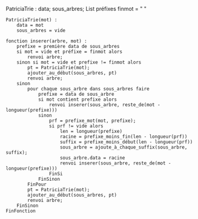 PatriciaTrie :
    data;
    sous_arbres;
    List<String> préfixes
    finmot = " "

    PatriciaTrie(mot) :
        data = mot
        sous_arbres = vide

    fonction inserer(arbre, mot) :
        prefixe = première data de sous_arbres
        si mot = vide et préfixe = finmot alors
            renvoi arbre;
        sinon si mot = vide et prefixe != finmot alors
            pt = PatriciaTrie(mot);
            ajouter_au_début(sous_arbres, pt)
            renvoi arbre;
        sinon
            pour chaque sous_arbre dans sous_arbres faire
                prefixe = data de sous_arbre
                si mot contient prefixe alors
                    renvoi inserer(sous_arbre, reste_de(mot - longueur(prefixe)))
                sinon
                    prf = prefixe_mot(mot, prefixe);
                    si prf != vide alors
                        len = longueur(prefixe)
                        racine = prefixe_moins_fin(len - longueur(prf))
                        suffix = prefixe_moins_début(len - longueur(prf))
                        sous_arbre = ajoute_à_chaque_suffix(sous_arbre, suffix);
                        sous_arbre.data = racine
                        renvoi inserer(sous_arbre, reste_de(mot - longueur(prefixe)))
                    FinSi
                FinSinon
            FinPour
            pt = PatriciaTrie(mot);
            ajouter_au_début(sous_arbres, pt)
            renvoi arbre;
        FinSinon
    FinFonction